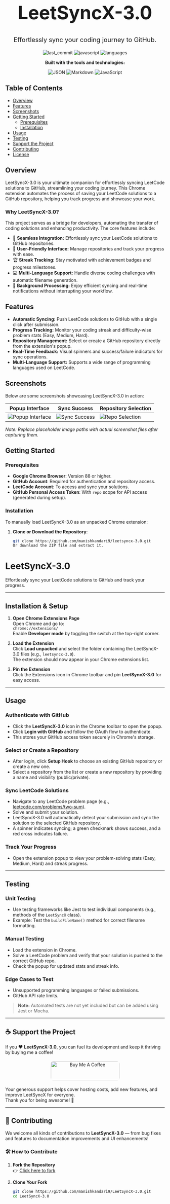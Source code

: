 <div align="center">

<h1 style="font-size: 58px;">LeetSyncX-3.0</h1>

<p style="font-size: 20px;">Effortlessly sync your coding journey to GitHub.</p>

![last_commit](https://img.shields.io/badge/last_commit-may-blue) ![javascript](https://img.shields.io/badge/javascript-40.6%25-yellow) ![languages](https://img.shields.io/badge/languages-3-blue)

**Built with the tools and technologies:**

![JSON](https://img.shields.io/badge/JSON-black) ![Markdown](https://img.shields.io/badge/Markdown-black) ![JavaScript](https://img.shields.io/badge/JavaScript-yellow)

</div>

## Table of Contents

- [Overview](#overview)
- [Features](#features)
- [Screenshots](#screenshots)
- [Getting Started](#getting-started)
  - [Prerequisites](#prerequisites)
  - [Installation](#installation)
- [Usage](#usage)
- [Testing](#testing)
- [Support the Project](#support-the-project)
- [Contributing](#contributing)
- [License](#license)

## Overview

LeetSyncX-3.0 is your ultimate companion for effortlessly syncing LeetCode solutions to GitHub, streamlining your coding journey. This Chrome extension automates the process of saving your LeetCode solutions to a GitHub repository, helping you track progress and showcase your work.

### Why LeetSyncX-3.0?

This project serves as a bridge for developers, automating the transfer of coding solutions and enhancing productivity. The core features include:

- 🚀 **Seamless Integration:** Effortlessly sync your LeetCode solutions to GitHub repositories.
- 🎯 **User-Friendly Interface:** Manage repositories and track your progress with ease.
- 🏆 **Streak Tracking:** Stay motivated with achievement badges and progress milestones.
- 💻 **Multi-Language Support:** Handle diverse coding challenges with automatic filename generation.
- 🔔 **Background Processing:** Enjoy efficient syncing and real-time notifications without interrupting your workflow.

## Features

- **Automatic Syncing:** Push LeetCode solutions to GitHub with a single click after submission.
- **Progress Tracking:** Monitor your coding streak and difficulty-wise problem stats (Easy, Medium, Hard).
- **Repository Management:** Select or create a GitHub repository directly from the extension's popup.
- **Real-Time Feedback:** Visual spinners and success/failure indicators for sync operations.
- **Multi-Language Support:** Supports a wide range of programming languages used on LeetCode.

## Screenshots

Below are some screenshots showcasing LeetSyncX-3.0 in action:

| **Popup Interface** | **Sync Success** | **Repository Selection** |
|--------------------|------------------|--------------------------|
| ![Popup Interface](screenshots/popup_interface.png) | ![Sync Success](screenshots/sync_success.png) | ![Repo Selection](screenshots/repo_selection.png) |

*Note: Replace placeholder image paths with actual screenshot files after capturing them.*

## Getting Started

### Prerequisites

- **Google Chrome Browser**: Version 88 or higher.
- **GitHub Account**: Required for authentication and repository access.
- **LeetCode Account**: To access and sync your solutions.
- **GitHub Personal Access Token**: With `repo` scope for API access (generated during setup).

### Installation

To manually load LeetSyncX-3.0 as an unpacked Chrome extension:

1. **Clone or Download the Repository**:
   ```bash
   git clone https://github.com/manishkandari9/leetsyncx-3.0.git
   Or download the ZIP file and extract it.

# LeetSyncX-3.0

Effortlessly sync your LeetCode solutions to GitHub and track your progress.

---

## Installation & Setup

1. **Open Chrome Extensions Page**  
   Open Chrome and go to:  
   `chrome://extensions/`  
   Enable **Developer mode** by toggling the switch at the top-right corner.

2. **Load the Extension**  
   Click **Load unpacked** and select the folder containing the LeetSyncX-3.0 files (e.g., `leetsyncx-3.0`).  
   The extension should now appear in your Chrome extensions list.

3. **Pin the Extension**  
   Click the Extensions icon in Chrome toolbar and pin **LeetSyncX-3.0** for easy access.

---

## Usage

### Authenticate with GitHub  
- Click the **LeetSyncX-3.0** icon in the Chrome toolbar to open the popup.  
- Click **Login with GitHub** and follow the OAuth flow to authenticate.  
- This stores your GitHub access token securely in Chrome's storage.

### Select or Create a Repository  
- After login, click **Setup Hook** to choose an existing GitHub repository or create a new one.  
- Select a repository from the list or create a new repository by providing a name and visibility (public/private).

### Sync LeetCode Solutions  
- Navigate to any LeetCode problem page (e.g., [leetcode.com/problems/two-sum](https://leetcode.com/problems/two-sum)).  
- Solve and submit your solution.  
- LeetSyncX-3.0 will automatically detect your submission and sync the solution to the selected GitHub repository.  
- A spinner indicates syncing; a green checkmark shows success, and a red cross indicates failure.

### Track Your Progress  
- Open the extension popup to view your problem-solving stats (Easy, Medium, Hard) and streak progress.

---

## Testing

### Unit Testing  
- Use testing frameworks like Jest to test individual components (e.g., methods of the `LeetSyncX` class).  
- Example: Test the `buildFileName()` method for correct filename formatting.

### Manual Testing  
- Load the extension in Chrome.  
- Solve a LeetCode problem and verify that your solution is pushed to the correct GitHub repo.  
- Check the popup for updated stats and streak info.

### Edge Cases to Test  
- Unsupported programming languages or failed submissions.  
- GitHub API rate limits.

> **Note:** Automated tests are not yet included but can be added using Jest or Mocha.

---
## ☕ Support the Project

If you ❤️ **LeetSyncX-3.0**, you can fuel its development and keep it thriving by buying me a coffee!

<div align="center" style="margin: 20px 0;">
  <a href="https://www.buymeacoffee.com/your-username" target="_blank" rel="noopener noreferrer" style="text-decoration: none;">
    <img 
      src="https://cdn.buymeacoffee.com/buttons/v2/default-yellow.png" 
      alt="Buy Me A Coffee" 
      style="height: 60px; width: 217px; border-radius: 8px;" />
  </a>
</div>

Your generous support helps cover hosting costs, add new features, and improve LeetSyncX for everyone.  
Thank you for being awesome! 🚀


---

## 🤝 Contributing

We welcome all kinds of contributions to **LeetSyncX-3.0** — from bug fixes and features to documentation improvements and UI enhancements!

### 🛠️ How to Contribute

1. **Fork the Repository**  
   👉 [Click here to fork](https://github.com/manishkandari9/LeetSyncX-3.0/fork)

2. **Clone Your Fork**
   ```bash
   git clone https://github.com/manishkandari9/LeetSyncX-3.0.git
   cd LeetSyncX-3.0


